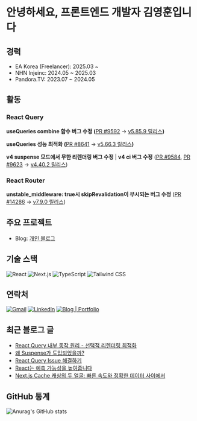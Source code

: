 # 안녕하세요, 프론트엔드 개발자 김영훈입니다

## 경력

- EA Korea (Freelancer): 2025.03 ~
- NHN Injeinc: 2024.05 ~ 2025.03
- Pandora.TV: 2023.07 ~ 2024.05


## 활동

### React Query

**useQueries combine 함수 버그 수정 (**[PR #9592](https://github.com/TanStack/query/pull/9592) → [v5.85.9 릴리스](https://github.com/TanStack/query/releases/tag/v5.85.9)**)**

**useQueries 성능 최적화 (**[PR #8641](https://github.com/TanStack/query/pull/8641) → [v5.66.3 릴리스](https://github.com/TanStack/query/releases/tag/v5.66.3)**)**

**v4 suspense 모드에서 무한 리렌더링 버그 수정** | **v4 ci 버그 수정** ([PR #9584](https://github.com/TanStack/query/pull/9584), [PR #9623](https://github.com/TanStack/query/pull/9623) → [v4.40.2 릴리스](https://github.com/TanStack/query/releases/tag/v4.40.2))

### React Router

**unstable_middleware: true시 skipRevalidation이 무시되는 버그 수정** ([PR #14286](https://github.com/remix-run/react-router/pull/14286) → [v7.9.0 릴리스](https://github.com/remix-run/react-router/releases/tag/react-router%407.9.0))

## 주요 프로젝트

- Blog: [개인 블로그](https://github.com/joseph0926/blog)

## 기술 스택

![React](https://img.shields.io/badge/React-61DAFB?style=flat&logo=react&logoColor=white)
![Next.js](https://img.shields.io/badge/Next.js-000000?style=flat&logo=nextdotjs&logoColor=white)
![TypeScript](https://img.shields.io/badge/TypeScript-3178C6?style=flat&logo=typescript&logoColor=white)
![Tailwind CSS](https://img.shields.io/badge/Tailwind%20CSS-38B2AC?style=flat&logo=tailwindcss&logoColor=white)

## 연락처

[![Gmail](https://img.shields.io/badge/Gmail-D14836?style=flat&logo=gmail&logoColor=white)](mailto:joseph0926.dev@gmail.com)
[![LinkedIn](https://img.shields.io/badge/LinkedIn-0A66C2?style=flat&logo=linkedin&logoColor=white)](https://www.linkedin.com/in/joseph0926)
[![Blog | Portfolio](https://img.shields.io/badge/Portfolio-000000?style=flat&logo=vercel&logoColor=white)](https://www.joseph0926.com)

## 최근 블로그 글

- [React Query 내부 동작 원리 - 선택적 리렌더링 최적화](https://www.joseph0926.com/post/2025-08-29-react-query-1)
- [왜 Suspense가 도입되었을까?](https://www.joseph0926.com/post/2025-07-13-learn-react-02-suspense-)
- [React Query Issue 해결하기](https://www.joseph0926.com/post/2025-09-02-react-query-usequeries-combine-pr-merge)
- [React는 예측 가능성을 높여줍니다](https://www.joseph0926.com/post/2025-06-22-react-react-component)
- [Next.js Cache 캐싱의 두 얼굴: 빠른 속도와 정확한 데이터 사이에서](https://www.joseph0926.com/post/2025-08-24-nextjs-cache)

## GitHub 통계

![Anurag's GitHub stats](https://github-readme-stats.vercel.app/api?username=joseph0926&show_icons=true&theme=radical)

